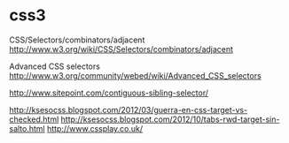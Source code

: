 # css3

CSS/Selectors/combinators/adjacent
http://www.w3.org/wiki/CSS/Selectors/combinators/adjacent

Advanced CSS selectors
http://www.w3.org/community/webed/wiki/Advanced_CSS_selectors

http://www.sitepoint.com/contiguous-sibling-selector/


http://ksesocss.blogspot.com/2012/03/guerra-en-css-target-vs-checked.html
http://ksesocss.blogspot.com/2012/10/tabs-rwd-target-sin-salto.html
http://www.cssplay.co.uk/
